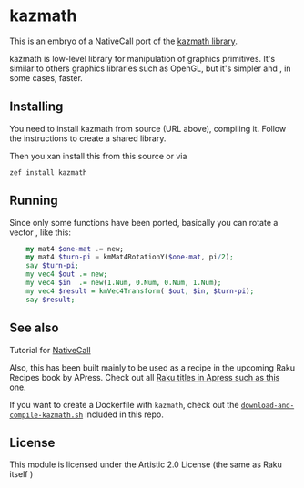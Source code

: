 # kazmath

This is an embryo of a NativeCall port of the [kazmath library](https://github.com/Kazade/kazmath).

kazmath is low-level library for manipulation of graphics primitives. It's
 similar to others graphics libraries such as OpenGL, but it's simpler and
 , in some cases, faster. 

## Installing

You need to install kazmath from source (URL above), compiling it. Follow the
 instructions to create a shared library.
 
 Then you xan install this from this source or via
 
    zef install kazmath

## Running

Since only some functions have been ported, basically you can rotate a vector
, like this:

```raku
    my mat4 $one-mat .= new;
    my mat4 $turn-pi = kmMat4RotationY($one-mat, pi/2);
    say $turn-pi;
    my vec4 $out .= new;
    my vec4 $in  .= new(1.Num, 0.Num, 0.Num, 1.Num);
    my vec4 $result = kmVec4Transform( $out, $in, $turn-pi);
    say $result;
```

## See also

Tutorial for [NativeCall](https://docs.raku.org/language/nativecall)

Also, this has been built mainly to be used as a recipe in the upcoming Raku
 Recipes book by APress. Check out all [Raku titles in Apress such as this one.
 ](https://www.apress.com/gp/book/9781484249550)
 
If you want to create a Dockerfile with `kazmath`, check out the [`download-and-compile-kazmath.sh`](download-and-compile-kazmath.sh) included in this repo.

## License
 
This module is licensed under the Artistic 2.0 License (the same as Raku itself
)
